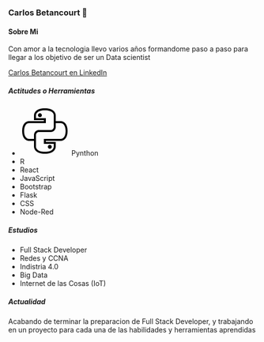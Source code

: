 ### Carlos Betancourt 👋

<h4>Sobre Mi</h4>
<p>Con amor a la tecnologia llevo varios años formandome paso a paso para llegar a los objetivo de ser un Data scientist</p>
<a href="https://www.linkedin.com/in/wcarlosbetancourtv/" target="_blank">Carlos Betancourt en LinkedIn</a>

<h5>Actitudes o Herramientas </h5>
<ul>
  <li> <svg xmlns="http://www.w3.org/2000/svg" x="0px" y="0px" width="100" height="100" viewBox="0 0 50 50">
<path d="M 25 2 C 20.941406 2 18.1875 2.96875 16.4375 4.375 C 14.6875 5.78125 14 7.589844 14 9.09375 L 14 14 L 24 14 L 24 15 L 9.09375 15 C 7.265625 15 5.410156 15.792969 4.09375 17.46875 C 2.777344 19.144531 2 21.644531 2 25 C 2 28.355469 2.777344 30.855469 4.09375 32.53125 C 5.410156 34.207031 7.265625 35 9.09375 35 L 14 35 L 14 40.90625 C 14 42.410156 14.6875 44.21875 16.4375 45.625 C 18.1875 47.03125 20.941406 48 25 48 C 29.058594 48 31.8125 47.03125 33.5625 45.625 C 35.3125 44.21875 36 42.410156 36 40.90625 L 36 36 L 26 36 L 26 35 L 40.90625 35 C 42.734375 35 44.589844 34.207031 45.90625 32.53125 C 47.222656 30.855469 48 28.355469 48 25 C 48 21.644531 47.222656 19.144531 45.90625 17.46875 C 44.589844 15.792969 42.734375 15 40.90625 15 L 36 15 L 36 9.09375 C 36 7.550781 35.316406 5.738281 33.5625 4.34375 C 31.808594 2.949219 29.054688 2 25 2 Z M 25 4 C 28.746094 4 31.015625 4.875 32.3125 5.90625 C 33.609375 6.9375 34 8.136719 34 9.09375 L 34 21 C 34 22.65625 32.65625 24 31 24 L 19 24 C 16.941406 24 15.167969 25.269531 14.40625 27.0625 C 14.277344 27.359375 14.160156 27.675781 14.09375 28 C 14.027344 28.324219 14 28.65625 14 29 L 14 33 L 9.09375 33 C 7.824219 33 6.648438 32.503906 5.6875 31.28125 C 4.726563 30.058594 4 28.042969 4 25 C 4 21.957031 4.726563 19.941406 5.6875 18.71875 C 6.648438 17.496094 7.824219 17 9.09375 17 L 26 17 L 26 12 L 16 12 L 16 9.09375 C 16 8.199219 16.386719 6.980469 17.6875 5.9375 C 18.988281 4.894531 21.257813 4 25 4 Z M 20 7 C 18.898438 7 18 7.898438 18 9 C 18 10.101563 18.898438 11 20 11 C 21.101563 11 22 10.101563 22 9 C 22 7.898438 21.101563 7 20 7 Z M 36 17 L 40.90625 17 C 42.175781 17 43.351563 17.496094 44.3125 18.71875 C 45.273438 19.941406 46 21.957031 46 25 C 46 28.042969 45.273438 30.058594 44.3125 31.28125 C 43.351563 32.503906 42.175781 33 40.90625 33 L 24 33 L 24 38 L 34 38 L 34 40.90625 C 34 41.800781 33.613281 43.019531 32.3125 44.0625 C 31.011719 45.105469 28.742188 46 25 46 C 21.257813 46 18.988281 45.105469 17.6875 44.0625 C 16.386719 43.019531 16 41.800781 16 40.90625 L 16 29 C 16 28.792969 16.023438 28.601563 16.0625 28.40625 C 16.34375 27.039063 17.550781 26 19 26 L 31 26 C 33.746094 26 36 23.746094 36 21 Z M 30 39 C 28.898438 39 28 39.898438 28 41 C 28 42.101563 28.898438 43 30 43 C 31.101563 43 32 42.101563 32 41 C 32 39.898438 31.101563 39 30 39 Z"></path>
</svg> Pynthon</li>
  <li>R</li>
  <li>React</li>
  <li>JavaScript</li>
  <li>Bootstrap</li>
  <li>Flask</li>
  <li>CSS</li>
  <li>Node-Red</li>
</ul>

<h5>Estudios</h5>
<ul>
  <li>Full Stack Developer</li>
  <li>Redes y CCNA</li>
  <li>Indistria 4.0</li>
  <li>Big Data</li>
  <li>Internet de las Cosas (IoT)</li>
  
</ul>

<h5>Actualidad</h5>
<p>Acabando de terminar la preparacion de Full Stack Developer, y trabajando en un proyecto para cada una de las habilidades y herramientas aprendidas</p>


